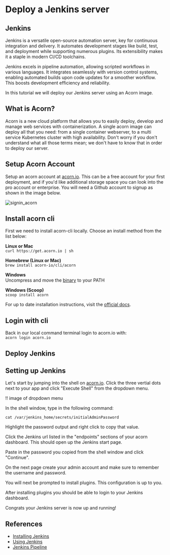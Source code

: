 # Deploy a Jenkins server

## Jenkins
Jenkins is a versatile open-source automation server, key for continuous integration and delivery. It automates development stages like build, test, and deployment while supporting numerous plugins. Its extensibility makes it a staple in modern CI/CD toolchains.

Jenkins excels in pipeline automation, allowing scripted workflows in various languages. It integrates seamlessly with version control systems, enabling automated builds upon code updates for a smoother workflow.  This boosts development efficiency and reliability.

In this tutorial we will deploy our Jenkins server using an Acorn image.

## What is Acorn? 
Acorn is a new cloud platform that allows you to easily deploy, develop and manage web services with containerization.  A single acorn image can deploy all that you need: from a single container webserver, to a multi service Kubernetes cluster with high availability.  Don't worry if you don't understand what all those terms mean; we don't have to know that in order to deploy our server.

## Setup Acorn Account
Setup an acorn account at [acorn.io](https://acorn.io).  This can be a free account for your first deployment, and if you'd like additional storage space you can look into the pro account or enterprise.  You will need a Github account to signup as shown in the image below.

![signin_acorn](https://github.com/randall-coding/opensupports-docker/assets/39175191/d46815fb-d2d5-42cd-b93d-41ca541a63bd)

## Install acorn cli 
First we need to install acorn-cli locally.  Choose an install method from the list below:

**Linux or Mac** <br>
`curl https://get.acorn.io | sh`

**Homebrew (Linux or Mac)** <br>
`brew install acorn-io/cli/acorn`

**Windows** <br> 
Uncompress and move the [binary](https://cdn.acrn.io/cli/default_windows_amd64_v1/acorn.exe) to your PATH

**Windows (Scoop)** <br>
`scoop install acorn`

For up to date installation instructions, visit the [official docs](https://runtime-docs.acorn.io/installation/installing).

## Login with cli
Back in our local command terminal login to acorn.io with: <br>
`acorn login acorn.io` 

## Deploy Jenkins


## Setting up Jenkins
Let's start by jumping into the shell on [acorn.io](https://acorn.io).  Click the three vertial dots next to your app and click "Execute Shell" from the dropdown menu.

!! image of dropdown menu

In the shell window, type in the following command:

`cat /var/jenkins_home/secrets/initialAdminPassword`

Highlight the password output and right click to copy that value.

Click the Jenkins url listed in the "endpoints" sections of your acorn dashboard.  This should open up the Jenkins start page. 

Paste in the password you copied from the shell window and click "Continue".

On the next page create your admin account and make sure to remember the username and password.

You will next be prompted to install plugins.  This configuration is up to you.

After installing plugins you should be able to login to your Jenkins dashboard.  

Congrats your Jenkins server is now up and running!

## References
* [Installing Jenkins](https://www.jenkins.io/doc/book/installing/)
* [Using Jenkins](https://www.jenkins.io/doc/book/using/)
* [Jenkins Pipeline](https://www.jenkins.io/doc/book/pipeline/)